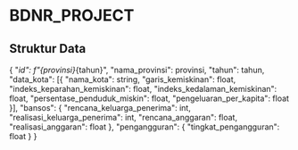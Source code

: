 # BDNR_PROJECT
 
## Struktur Data
{
  "_id": f"{provinsi}_{tahun}",
  "nama_provinsi": provinsi,
  "tahun": tahun,
  "data_kota": [{
     "nama_kota": string,
     "garis_kemiskinan": float,
     "indeks_keparahan_kemiskinan": float,
     "indeks_kedalaman_kemiskinan": float,
     "persentase_penduduk_miskin": float,
     "pengeluaran_per_kapita": float
   }],
  "bansos": {
     "rencana_keluarga_penerima": int,
     "realisasi_keluarga_penerima": int,
     "rencana_anggaran": float,
     "realisasi_anggaran": float
  },
  "pengangguran": {
     "tingkat_pengangguran": float
  }
 }

